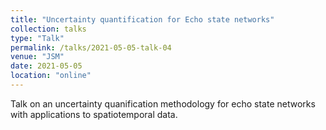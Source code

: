 ```yaml
---
title: "Uncertainty quantification for Echo state networks"
collection: talks
type: "Talk"
permalink: /talks/2021-05-05-talk-04
venue: "JSM"
date: 2021-05-05
location: "online"
---
```


Talk on an uncertainty quanification methodology for echo state networks with applications to spatiotemporal data.